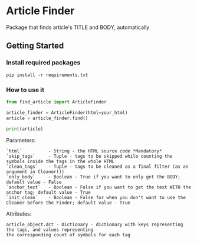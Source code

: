 # Article Finder

Package that finds article's TITLE and BODY, automatically

## Getting Started
### Install required packages
```
pip install -r requirements.txt
```

### How to use it

```python
from find_article import ArticleFinder

article_finder = ArticleFinder(html=your_html)
article = article_finder.find()
 
print(article)
```

Parameters:
```
`html`          - String - the HTML source code *Mandatory*
`skip_tags`     - Tuple - tags to be skipped while counting the symbols inside the tags in the whole HTML
`clean_tags`    - Tuple - tags to be cleaned as a final filter (as an argument in Cleaner())
`only_body`     - Boolean - True if you want to only get the BODY; default value - False
`anchor_text`   - Boolean - False if you want to get the text WITH the anchor tag; default value - True
`init_clean`    - Boolean - False for when you don't want to use the Cleaner before the Finder; default value - True
```

Attributes:
```
article_object.dct - Dictionary - dictionary with keys representing the tags, and values representing 
the corresponding count of symbols for each tag
```

